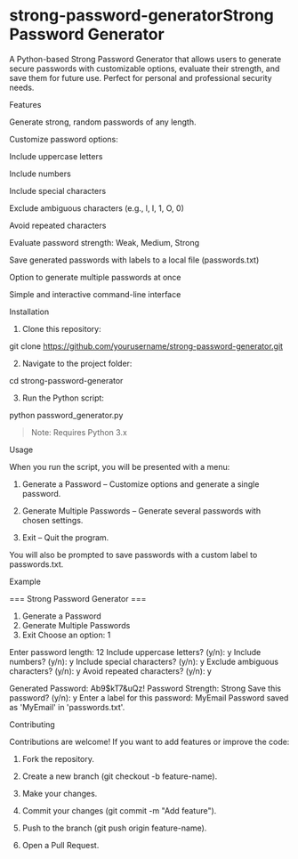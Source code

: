 # strong-password-generatorStrong Password Generator

A Python-based Strong Password Generator that allows users to generate secure passwords with customizable options, evaluate their strength, and save them for future use. Perfect for personal and professional security needs.

Features

Generate strong, random passwords of any length.

Customize password options:

Include uppercase letters

Include numbers

Include special characters

Exclude ambiguous characters (e.g., l, I, 1, O, 0)

Avoid repeated characters


Evaluate password strength: Weak, Medium, Strong

Save generated passwords with labels to a local file (passwords.txt)

Option to generate multiple passwords at once

Simple and interactive command-line interface


Installation

1. Clone this repository:



git clone https://github.com/yourusername/strong-password-generator.git

2. Navigate to the project folder:



cd strong-password-generator

3. Run the Python script:



python password_generator.py

> Note: Requires Python 3.x



Usage

When you run the script, you will be presented with a menu:

1. Generate a Password – Customize options and generate a single password.


2. Generate Multiple Passwords – Generate several passwords with chosen settings.


3. Exit – Quit the program.



You will also be prompted to save passwords with a custom label to passwords.txt.

Example

=== Strong Password Generator ===
1. Generate a Password
2. Generate Multiple Passwords
3. Exit
Choose an option: 1

Enter password length: 12
Include uppercase letters? (y/n): y
Include numbers? (y/n): y
Include special characters? (y/n): y
Exclude ambiguous characters? (y/n): y
Avoid repeated characters? (y/n): y

Generated Password: Ab9$kT7&uQz!
Password Strength: Strong
Save this password? (y/n): y
Enter a label for this password: MyEmail
Password saved as 'MyEmail' in 'passwords.txt'.

Contributing

Contributions are welcome! If you want to add features or improve the code:

1. Fork the repository.


2. Create a new branch (git checkout -b feature-name).


3. Make your changes.


4. Commit your changes (git commit -m "Add feature").


5. Push to the branch (git push origin feature-name).


6. Open a Pull Request.
